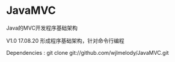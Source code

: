 # JavaMVC
Java的MVC开发程序基础架构

V1.0 17.08.20
形成程序基础架构，针对命令行编程

Dependencies : 
git clone git://github.com/wjlmelody/JavaMVC.git
